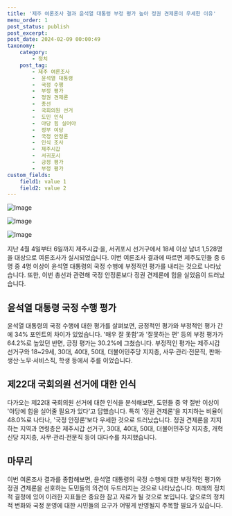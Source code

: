 ```yaml
---
title: '제주 여론조사 결과 윤석열 대통령 부정 평가 높아 정권 견제론이 우세한 이유'
menu_order: 1
post_status: publish
post_excerpt: 
post_date: 2024-02-09 00:00:49
taxonomy:
    category:
        - 정치
    post_tag:
        - 제주 여론조사
        -  윤석열 대통령
        -  국정 수행
        -  부정 평가
        -  정권 견제론
        -  총선
        -  국회의원 선거
        -  도민 인식
        -  야당 힘 실어야
        -  정부 여당
        -  국정 안정론
        -  인식 조사
        -  제주시갑
        -  서귀포시
        -  긍정 평가
        -  부정 평가
custom_fields:
    field1: value 1
    field2: value 2
---
```


![Image](https://imgnews.pstatic.net/image/661/2024/02/08/0000036982_001_20240208152701619.png?type=w647)

![Image](https://imgnews.pstatic.net/image/661/2024/02/08/0000036982_002_20240208152701706.png?type=w647)

![Image](https://imgnews.pstatic.net/image/661/2024/02/08/0000036982_003_20240208152701757.png?type=w647)

지난 4월 4일부터 6일까지 제주시갑·을, 서귀포시 선거구에서 18세 이상 남녀 1,528명을 대상으로 여론조사가 실시되었습니다. 이번 여론조사 결과에 따르면 제주도민들 중 6명 중 4명 이상이 윤석열 대통령의 국정 수행에 부정적인 평가를 내리는 것으로 나타났습니다. 또한, 이번 총선과 관련해 국정 안정론보다 정권 견제론에 힘을 실었음이 드러났습니다.
## 윤석열 대통령 국정 수행 평가
윤석열 대통령의 국정 수행에 대한 평가를 살펴보면, 긍정적인 평가와 부정적인 평가 간에 34% 포인트의 차이가 있었습니다. '매우 잘 못함'과 '잘못하는 편' 등의 부정 평가가 64.2%로 높았던 반면, 긍정 평가는 30.2%에 그쳤습니다. 부정적인 평가는 제주시갑 선거구와 18~29세, 30대, 40대, 50대, 더불어민주당 지지층, 사무·관리·전문직, 판매·생산·노무·서비스직, 학생 등에서 주를 이었습니다.
## 제22대 국회의원 선거에 대한 인식
다가오는 제22대 국회의원 선거에 대한 인식을 분석해보면, 도민들 중 약 절반 이상이 '야당에 힘을 실어줄 필요가 있다'고 답했습니다. 특히 '정권 견제론'을 지지하는 비율이 48.0%로 나타나, '국정 안정론'보다 우세한 것으로 드러났습니다. 정권 견제론을 지지하는 지역과 연령층은 제주시갑 선거구, 30대, 40대, 50대, 더불어민주당 지지층, 개혁신당 지지층, 사무·관리·전문직 등이 대다수를 차지했습니다.
## 마무리
이번 여론조사 결과를 종합해보면, 윤석열 대통령의 국정 수행에 대한 부정적인 평가와 정권 견제론을 선호하는 도민들의 의견이 두드러지는 것으로 나타났습니다. 미래의 정치적 결정에 있어 이러한 지표들은 중요한 참고 자료가 될 것으로 보입니다. 앞으로의 정치적 변화와 국정 운영에 대한 시민들의 요구가 어떻게 반영될지 주목할 필요가 있습니다.
